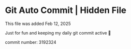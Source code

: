 # Git Auto Commit | Hidden File

This file was added Feb 12, 2025

Just for fun and keeping my daily git commit active 🤪

commit number: 3192324
